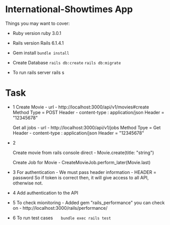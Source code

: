 # International-Showtimes App

Things you may want to cover:

* Ruby version
    ruby 3.0.1

* Rails version
    Rails 6.1.4.1


* Gem install
	`bundle install`

* Create Database
	`rails db:create`
	`rails db:migrate`

* To run rails server
	rails s



# Task

* 1
    Create Movie -
    	url - http://localhost:3000/api/v1/movies#create
    	Method Type = POST
    	Header -
    		content-type : application/json
				Header = "12345678"

	Get all jobs -
		url - http://localhost:3000/api/v1/jobs
		Method Tpye = Get
		Header -
    		content-type : application/json
				Header = "12345678"

* 2

	Create movie from rails console direct -
		Movie.create(title: "string")

	Create Job for Movie -
		CreateMovieJob.perform_later(Movie.last)


* 3 For authentication -
		We must pass header information -
			HEADER = password
		So if token is correct then, it will give access to all API, otherwise not.

* 4 Add authentication to the API


* 5  To check mionitoring -
		Added gem "rails_performance"
		you can check on - http://localhost:3000/rails/performance/


* 6  To run test cases
    `	bundle exec rails test`